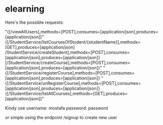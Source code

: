 # elearning
Here's the possible requests:

"{[/viewAllUsers],methods=[POST],consumes=[application/json],produces=[application/json]}" 
{[/StudentService/listCoursesOfStudent/{studentName}],methods=[GET],produces=[application/json]
/StudentService/createStudent],methods=[POST],consumes=[application/json],produces=[application/json]}
[/StudentService/createCourse],methods=[POST],consumes=[application/json],produces=[application/json]}"
 "{[/StudentService/registerCourse],methods=[POST],consumes=[application/json],produces=[application/json]}
"{[/StudentService/unRegisterCourse],methods=[POST],consumes=[application/json],produces=[application/json]}
{[/StudentService/listAllCourses],methods=[GET],produces=[application/json]}"


Kindy use 
username: mostafa
password: password

or simple using the endpoint /signup to create new user
